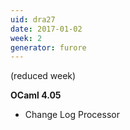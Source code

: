 ```yaml
---
uid: dra27
date: 2017-01-02
week: 2
generator: furore
---
```


(reduced week)

**OCaml 4.05**
- Change Log Processor

